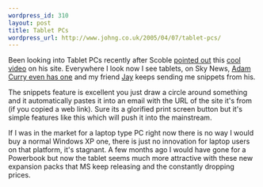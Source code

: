 ```yaml
--- 
wordpress_id: 310
layout: post
title: Tablet PCs
wordpress_url: http://www.johng.co.uk/2005/04/07/tablet-pcs/
---
```

Been looking into Tablet PCs recently after Scoble <a href="http://radio.weblogs.com/0001011/2005/04/04.html#a9812">pointed out</a> this <a href="http://www.microsoft.com/winme/0503/24295/dustin_hubbard_new_tabletpc_experience_revised.asx">cool video</a> on his site. Everywhere I look now I see tablets, on Sky News, <a href="http://www.curry.com/2005/04/02#a5015">Adam Curry even has one</a> and my friend <a href="http://www.patelweb.co.uk">Jay</a> keeps sending me snippets from his.

The snippets feature is excellent you just draw a circle around something and it automatically pastes it into an email with the URL of the site it's from (if you copied a web link). Sure its a glorified print screen button but it's simple features like this which will push it into the mainstream.

If I was in the market for a laptop type PC right now there is no way I would buy a normal Windows XP one, there is just no innovation for laptop users on that platform, it's stagnant. A few months ago I would have gone for a Powerbook but now the tablet seems much more attractive with these new expansion packs that MS keep releasing and the constantly dropping prices.
